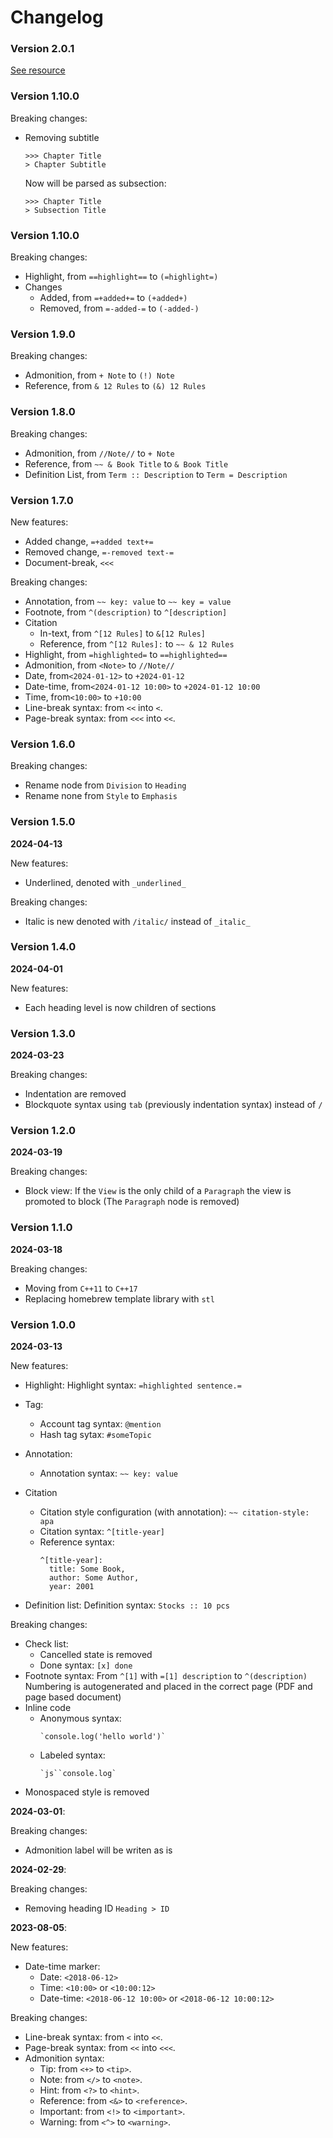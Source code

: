 # Changelog

### Version 2.0.1
[See resource](resource/readme.md)

### Version 1.10.0
Breaking changes:
- Removing subtitle
  ~~~
  >>> Chapter Title
  > Chapter Subtitle
  ~~~
  Now will be parsed as subsection:
  ~~~
  >>> Chapter Title
  > Subsection Title
  ~~~

### Version 1.10.0
Breaking changes:
- Highlight, from `==highlight==` to `(=highlight=)`
- Changes
    - Added, from `=+added+=` to `(+added+)`
    - Removed, from `=-added-=` to `(-added-)`

### Version 1.9.0
Breaking changes:
- Admonition, from `+ Note` to `(!) Note`
- Reference, from `& 12 Rules` to `(&) 12 Rules`

### Version 1.8.0
Breaking changes:
- Admonition, from `//Note//` to `+ Note`
- Reference, from `~~ & Book Title` to `& Book Title`
- Definition List, from `Term :: Description` to `Term = Description`

### Version 1.7.0
New features:
- Added change, `=+added text+=`
- Removed change, `=-removed text-=`
- Document-break, `<<<`

Breaking changes:
- Annotation, from `~~ key: value` to `~~ key = value`
- Footnote, from `^(description)` to `^[description]`
- Citation
  - In-text, from `^[12 Rules]` to `&[12 Rules]`
  - Reference, from `^[12 Rules]:` to `~~ & 12 Rules`
- Highlight, from `=highlighted=` to `==highlighted==`
- Admonition, from `<Note>` to `//Note//`
- Date, from`<2024-01-12>` to `+2024-01-12`
- Date-time, from`<2024-01-12 10:00>` to `+2024-01-12 10:00`
- Time, from`<10:00>` to `+10:00`
- Line-break syntax: from `<<` into `<`.
- Page-break syntax: from `<<<` into `<<`.

### Version 1.6.0
Breaking changes:
- Rename node from `Division` to `Heading`
- Rename none from `Style` to `Emphasis`

### Version 1.5.0
**2024-04-13**

New features:
- Underlined, denoted with `_underlined_`

Breaking changes:
- Italic is new denoted with `/italic/` instead of `_italic_`

### Version 1.4.0
**2024-04-01**

New features:
- Each heading level is now children of sections

### Version 1.3.0
**2024-03-23**

Breaking changes:
- Indentation are removed
- Blockquote syntax using `tab` (previously indentation syntax) instead of `/ `

### Version 1.2.0
**2024-03-19**

Breaking changes:
- Block view:
  If the `View` is the only child of a `Paragraph` the view is promoted to block (The `Paragraph` node is removed)

### Version 1.1.0
**2024-03-18**

Breaking changes:
- Moving from `C++11` to `C++17`
- Replacing homebrew template library with `stl`

### Version 1.0.0
**2024-03-13**

New features:
- Highlight:
  Highlight syntax: `=highlighted sentence.=`

- Tag:
  - Account tag syntax: `@mention`
  - Hash tag sytax: `#someTopic`

- Annotation:
  - Annotation syntax: `~~ key: value`

- Citation
  - Citation style configuration (with annotation): `~~ citation-style: apa`
  - Citation syntax: `^[title-year]`
  - Reference syntax: 
    ```
    ^[title-year]:
      title: Some Book,
      author: Some Author,
      year: 2001
    ```
- Definition list:
  Definition syntax: `Stocks :: 10 pcs`

Breaking changes:
- Check list:
  - Cancelled state is removed
  - Done syntax: `[x] done`
- Footnote syntax:
  From `^[1]` with `=[1] description` to `^(description)`
  Numbering is autogenerated and placed in the correct page (PDF and page based document)
- Inline code
  - Anonymous syntax: 
    ```
    `console.log('hello world')`
    ```
  - Labeled syntax:
    ```
    `js``console.log`
    ```
- Monospaced style is removed

**2024-03-01**:

Breaking changes:
- Admonition label will be writen as is

**2024-02-29**:

Breaking changes:
- Removing heading ID `Heading > ID`

**2023-08-05**:

New features:
- Date-time marker:
    - Date: `<2018-06-12>`
    - Time: `<10:00>` or `<10:00:12>`
    - Date-time: `<2018-06-12 10:00>` or `<2018-06-12 10:00:12>`

Breaking changes:
- Line-break syntax: from `<` into `<<`.
- Page-break syntax: from `<<` into `<<<`.
- Admonition syntax:
    - Tip: from `<+>` to `<tip>`.
    - Note: from `</>` to `<note>`.
    - Hint: from `<?>` to `<hint>`.
    - Reference: from `<&>` to `<reference>`.
    - Important: from `<!>` to `<important>`.
    - Warning: from `<^>` to `<warning>`.
